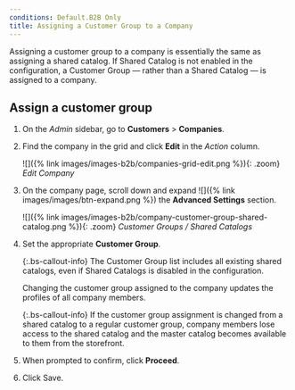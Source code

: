 ```yaml
---
conditions: Default.B2B Only
title: Assigning a Customer Group to a Company
---
```


Assigning a customer group to a company is essentially the same as assigning a shared catalog. If Shared Catalog is not enabled in the configuration, a Customer Group — rather than a Shared Catalog — is assigned to a company.

## Assign a customer group

1. On the _Admin_ sidebar, go to **Customers** > **Companies**.

1. Find the company in the grid and click **Edit** in the _Action_ column.

    ![]({% link images/images-b2b/companies-grid-edit.png %}){: .zoom}
    _Edit Company_

1. On the company page, scroll down and expand ![]({% link images/images/btn-expand.png %}) the **Advanced Settings** section.

    ![]({% link images/images-b2b/company-customer-group-shared-catalog.png %}){: .zoom}
    _Customer Groups / Shared Catalogs_

1. Set the appropriate **Customer Group**.

    {:.bs-callout-info}
    The Customer Group list includes all existing shared catalogs, even if Shared Catalogs is disabled in the configuration.

    Changing the customer group assigned to the company updates the profiles of all company members.

    {:.bs-callout-info}
    If the customer group assignment is changed from a shared catalog to a regular customer group, company members lose access to the shared catalog and the master catalog becomes available to them from the storefront.

1. When prompted to confirm, click **Proceed**.

1. Click <span class="btn">Save</span>.
